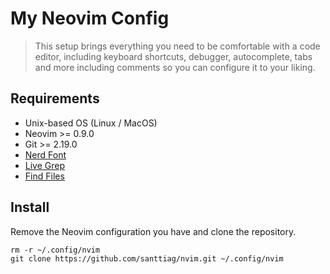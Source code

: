 # My Neovim Config
> This setup brings everything you need to be comfortable with a code editor, including keyboard shortcuts, debugger, autocomplete, tabs and more including comments so you can configure it to your liking.

## Requirements
- Unix-based OS (Linux / MacOS)
- Neovim >= 0.9.0
- Git >= 2.19.0 
- [Nerd Font](https://www.nerdfonts.com/)
- [Live Grep](https://github.com/BurntSushi/ripgrep)
- [Find Files](https://github.com/sharkdp/fd)

## Install
Remove the Neovim configuration you have and clone the repository.
```
rm -r ~/.config/nvim
git clone https://github.com/santtiag/nvim.git ~/.config/nvim
```

